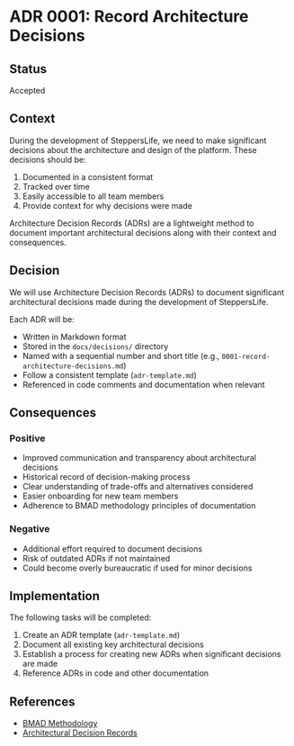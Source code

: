 # ADR 0001: Record Architecture Decisions

## Status
Accepted

## Context
During the development of SteppersLife, we need to make significant decisions about the architecture and design of the platform. These decisions should be:

1. Documented in a consistent format
2. Tracked over time
3. Easily accessible to all team members
4. Provide context for why decisions were made

Architecture Decision Records (ADRs) are a lightweight method to document important architectural decisions along with their context and consequences.

## Decision
We will use Architecture Decision Records (ADRs) to document significant architectural decisions made during the development of SteppersLife.

Each ADR will be:
- Written in Markdown format
- Stored in the `docs/decisions/` directory
- Named with a sequential number and short title (e.g., `0001-record-architecture-decisions.md`)
- Follow a consistent template (`adr-template.md`)
- Referenced in code comments and documentation when relevant

## Consequences
### Positive
- Improved communication and transparency about architectural decisions
- Historical record of decision-making process
- Clear understanding of trade-offs and alternatives considered
- Easier onboarding for new team members
- Adherence to BMAD methodology principles of documentation

### Negative
- Additional effort required to document decisions
- Risk of outdated ADRs if not maintained
- Could become overly bureaucratic if used for minor decisions

## Implementation
The following tasks will be completed:
1. Create an ADR template (`adr-template.md`)
2. Document all existing key architectural decisions
3. Establish a process for creating new ADRs when significant decisions are made
4. Reference ADRs in code and other documentation

## References
- [BMAD Methodology](../bmad-compliance-checklist.md)
- [Architectural Decision Records](https://adr.github.io/) 